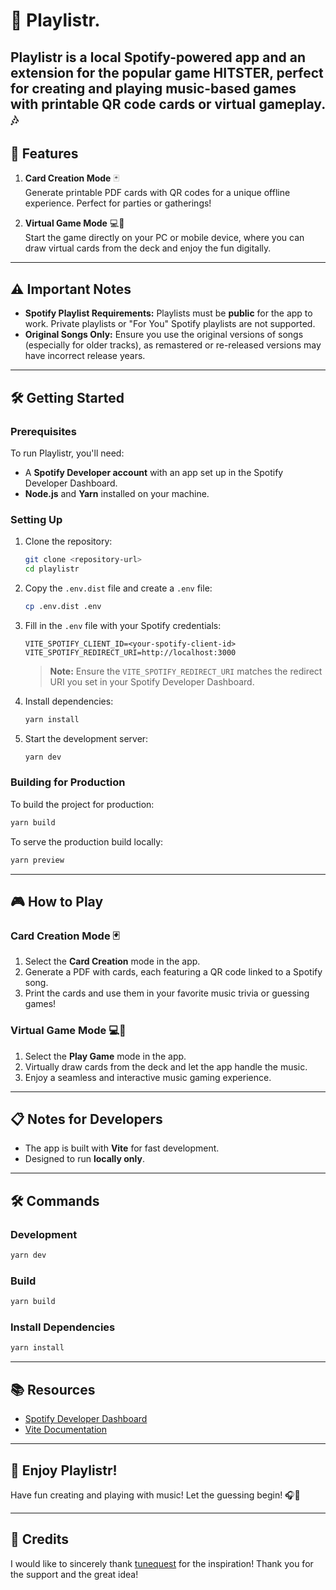 # 🎵 Playlistr.

Playlistr is a local Spotify-powered app and an extension for the popular game **HITSTER**, perfect for creating and playing music-based games with printable QR code cards or virtual gameplay. 🎶
---

## 🚀 Features

1. **Card Creation Mode** 🃏  
   Generate printable PDF cards with QR codes for a unique offline experience. Perfect for parties or gatherings!

2. **Virtual Game Mode** 💻📱  
   Start the game directly on your PC or mobile device, where you can draw virtual cards from the deck and enjoy the fun digitally.

---

## ⚠️ Important Notes

- **Spotify Playlist Requirements:** Playlists must be **public** for the app to work. Private playlists or "For You" Spotify playlists are not supported.
- **Original Songs Only:** Ensure you use the original versions of songs (especially for older tracks), as remastered or re-released versions may have incorrect release years.

---

## 🛠️ Getting Started

### Prerequisites

To run Playlistr, you'll need:
- A **Spotify Developer account** with an app set up in the Spotify Developer Dashboard.
- **Node.js** and **Yarn** installed on your machine.

### Setting Up

1. Clone the repository:
   ```bash
   git clone <repository-url>
   cd playlistr
   ```

2. Copy the `.env.dist` file and create a `.env` file:
   ```bash
   cp .env.dist .env
   ```

3. Fill in the `.env` file with your Spotify credentials:
   ```env
   VITE_SPOTIFY_CLIENT_ID=<your-spotify-client-id>
   VITE_SPOTIFY_REDIRECT_URI=http://localhost:3000
   ```
   > **Note:** Ensure the `VITE_SPOTIFY_REDIRECT_URI` matches the redirect URI you set in your Spotify Developer Dashboard.

4. Install dependencies:
   ```bash
   yarn install
   ```

5. Start the development server:
   ```bash
   yarn dev
   ```

### Building for Production

To build the project for production:
```bash
yarn build
```

To serve the production build locally:
```bash
yarn preview
```

---

## 🎮 How to Play

### Card Creation Mode 🃏
1. Select the **Card Creation** mode in the app.
2. Generate a PDF with cards, each featuring a QR code linked to a Spotify song.
3. Print the cards and use them in your favorite music trivia or guessing games!

### Virtual Game Mode 💻📱
1. Select the **Play Game** mode in the app.
2. Virtually draw cards from the deck and let the app handle the music.
3. Enjoy a seamless and interactive music gaming experience.

---

## 📋 Notes for Developers

- The app is built with **Vite** for fast development.
- Designed to run **locally only**.

---

## 🛠️ Commands

### Development
```bash
yarn dev
```

### Build
```bash
yarn build
```

### Install Dependencies
```bash
yarn install
```

---

## 📚 Resources

- [Spotify Developer Dashboard](https://developer.spotify.com/dashboard/)
- [Vite Documentation](https://vitejs.dev/)

---

## 🌟 Enjoy Playlistr!

Have fun creating and playing with music! Let the guessing begin! 🎧🎉

---

## 👏 Credits

I would like to sincerely thank [tunequest](https://github.com/tunequest) for the inspiration! Thank you for the support and the great idea!